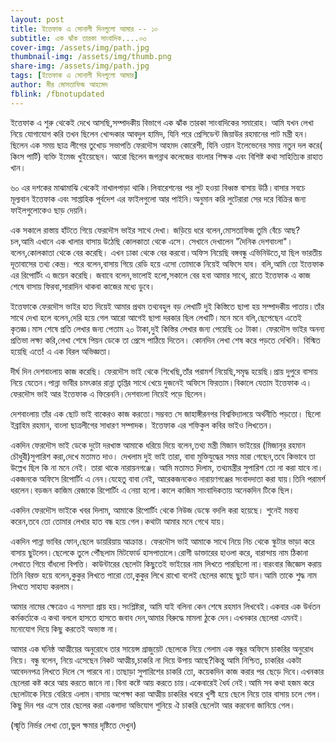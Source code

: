 ```yaml
---
layout: post
title: ইত্তেফাক এ সোনালী দিনগুলো আমার -- ১০
subtitle: এক ঝাঁক তারকা সাংবাদিক....০৩
cover-img: /assets/img/path.jpg
thumbnail-img: /assets/img/thumb.png
share-img: /assets/img/path.jpg
tags: [ইত্তেফাক এ সোনালী দিনগুলো আমার]
author: মীর মোসতাফিজ আহমেদ
fblink: /fbnotupdated
---
```


<p>
ইত্তেফাক এ শুরু থেকেই দেখে আসছি,সম্পাদকীয় বিভাগে এক ঝাঁক তারকা সাংবাদিকের সমারোহ।
আমি যখন লেখা নিয়ে যোগাযোগ করি তখন ছিলেন খোন্দকার আবদুল হামিদ, যিনি পরে প্রেসিডেন্ট জিয়াউর রহমানের পাট মন্ত্রী হন।ছিলেন এক সময় ছাত্র লীগের তুখোড়  সভাপতি ফেরদৌস আহমদ কোরেশী, যিনি ওয়ান ইলেভেনের সময় নতুন দল করে( কিংস পার্টি) ব্যক্তি ইমেজ খুইয়েছেন। আরো ছিলেন জগন্নাথ কলেজের বাংলার শিক্ষক এবং বিশিষ্ট কথা সাহিত্যিক রাহাত খান।</p><p>

৬০ এর দশকের মাঝামাঝি থেকেই নাখালপাড়া থাকি।লিবারেশনের পর লুট হওয়া বিধ্বস্ত বাসায় উঠি।বাসার সবচে মূল্যবান ইত্তেফাক এবং সাপ্তাহিক 
পূর্বদেশ এর ফাইলগুলো আর পাইনি।অনুমান করি লুটেরারা সের দরে বিক্রির জন্য ফাইলগুলোকেও ছাড় দেয়নি।</p><p>

এক সকালে রাস্তায় হাঁটতে গিয়ে ফেরদৌস ভাইর সাথে দেখা। জড়িয়ে ধরে বলেন,মোসতাফিজ তুমি বেঁচে আছ? চল,আমি এখানে এক খালার বাসায় উঠেছি কোলকাতা থেকে এসে। সেখানে দেখালেন "দৈনিক দেশবাংলা"।বলেন,কোলকাতা থেকে বের করেছি। এখন ঢাকা থেকে বের করবো।অফিস নিয়েছি বঙ্গবন্ধু এভিনিউতে,যা ছিল ভারতীয় দূতাবাসের তথ্য কেন্দ্র। পরে বলেন,বাসায় গিয়ে রেডি হয়ে এসো তোমাকে নিয়েই অফিসে যাব। বলি,আমি তো ইত্তেফাক এর রিপোর্টিং এ জয়েন করেছি। জবাবে বলেন,ভালোই হলো,সকালে বের হবা আমার সাথে, রাতে ইত্তেফাক এ কাজ শেষে বাসায় ফিরবা,সারাদিন থাকবা কাজের মধ্যে ডুবে।</p><p>


ইত্তেফাকে ফেরদৌস ভাইর হাত দিয়েই আমার প্রথম তথ্যবহুল বড় লেখাটি দুই কিস্তিতে ছাপা হয় সম্পাদকীয় পাতায়।তাঁর সাথে দেখা হলে বলেন,দেরি হয়ে গেল আরো আগেই ছাপা দরকার ছিল লেখাটি।মনে মনে বলি,ছেপেছেন এতেই কৃতজ্ঞ।মাস শেষে প্রতি লেখার জন্য পেতাম ২০ টাকা,দুই কিস্তির লেখার জন্য পেয়েছি ৩৫ টাকা।  ফেরদৌস ভাইর অনন্য প্রতিভা লক্ষ্য করি,লেখা শেষে পিয়ন ডেকে তা প্রেসে পাঠিয়ে দিতেন। কোনদিন লেখা শেষ করে পড়তে দেখিনি। বিস্মিত হয়েছি এতে! এ এক বিরল অভিজ্ঞতা।
</p><p>

দীর্ঘ দিন দেশবাংলায় কাজ করেছি। ফেরদৌস ভাই থেকে শিখেছি,তাঁর পরামর্শ নিয়েছি,সমৃদ্ধ হয়েছি।প্রায় দুপুরে বাসায় নিয়ে যেতেন।পান্না ভাবীর চমৎকার রান্না তৃপ্তির সাথে খেয়ে দুজনেই অফিসে ফিরতাম।বিকালে যেতাম ইত্তেফাক এ।ফেরদৌস ভাই আর ইত্তেফাক এ ফিরেননি।দেশবাংলা নিয়েই পড়ে ছিলেন।</p><p>

দেশবাংলায় তাঁর এক ছোট ভাই বাকেরও কাজ করতো।সম্ভবত সে জাহাঙ্গীরনগর বিশ্ববিদ্যালয়ে অর্থনীতি পড়তো। ছিলো ইব্রাহিম রহমান, বাংলা ছাত্রলীগের সাধারণ সম্পাদক। ইত্তেফাক এর শফিকুল কবির ভাইও লিখতেন।</p><p>

একদিন ফেরদৌস ভাই ডেকে দুটো দরখাস্ত আমাকে ধরিয়ে দিয়ে বলেন,তথ্য মন্ত্রী মিজান ভাইয়ের (মিজানুর রহমান চৌধুরী)সুপারিশ করা,দেখে মতামত দাও। দেখলাম দুই ভাই তারা, বাবা মুক্তিযুদ্ধের সময় মারা গেছেন,তবে কিভাবে তা উল্লেখ ছিল কি না মনে নেই। তারা থাকে নারায়নগঞ্জে। আমি মতামত দিলাম, তথ্যমন্ত্রীর সুপারিশ তো না করা যাবে না। একজনকে অফিসে রিপোর্টিং এ নেন।যেহেতু বাবা নেই, আরেকজনকেও নারায়ণগঞ্জের সংবাদদাতা করা যায়।তিনি পরামর্শ ধরলেন।বড়জন কাজিম রেজাকে রিপোর্টিং এ নেয়া হলো।কালে কাজিম সাংবাদিকতায় অনেকদিন টিকে ছিল।</p><p>


একদিন ফেরদৌস ভাইকে খবর দিলাম, আমাকে রিপোর্টিং থেকে নিউজ ডেস্কে বদলি করা হয়েছে। শুনেই মন্তব্য করেন,তবে তো তোমার লেখার হাত বন্ধ হয়ে গেল।কথাটা আমার মনে গেথে যায়।</p><p>


একদিন পান্না ভাবির ফোন,ছেলে ডায়রিয়ায় আক্রান্ত। ফেরদৌস ভাই আমাকে সাথে নিয়ে নিচ থেকে স্কুটার ভাড়া করে বাসায় ছুটলেন।ছেলেকে তুলে পৌঁছলাম মিটফোর্ড হাসপাতালে।রোগী ডাক্তারের হাওলা করে, বারান্দায় নাম ঠিকানা লেখাতে গিয়ে বাঁধলো বিপত্তি। কাউন্টারের ছেলেটা কিছুতেই ভাইয়ের নাম লিখতে পারছিলো না।বারংবার জিজ্ঞেস করায় তিনি বিরক্ত হয়ে বলেন,কুকুর লিখতে পারো তো,কুকুর লিখে রাখো বলেই ছেলের কাছে ছুটে যান।আমি তাকে শুদ্ধ নাম লিখতে সাহায্য করলাম।</p><p>

আমার নামের ক্ষেত্রেও এ সমস্যা প্রায় হয়।সংশ্লিষ্টরা, আমি যাই বলিনা কেন শেষে রহমান লিখবেই।একবার এক উর্ধতন কর্মকর্তাকে এ কথা বললে হাসতে হাসতে জবাব দেন,আমার বিরুদ্ধে মামলা ঠুকে দেন।এখনকার ছেলেরা এমনই।মনোযোগ দিয়ে কিছু করতেই অভ্যস্ত না। </p><p>


আমার এক ঘনিষ্ঠ আত্মীয়ের অনুরোধে তার সায়েন্স গ্রাজুয়েট ছেলেকে নিয়ে গেলাম এক বন্ধুর অফিসে চাকরির অনুরোধ নিয়ে। বন্ধু বলেন, নিয়ে এসেছেন নিকট আত্মীয়,চাকরি না দিয়ে উপায় আছে?কিন্তু আমি নিশ্চিত, চাকরির একটা আবেদনপত্র লিখতে দিলে সে পারবে না।তাছাড়া সুপারিশের চাকরি তো, কয়েকদিন কাজ করার পর ছেড়ে দিবে।এখনকার ছেলেরা কষ্ট করে আয় করতে জানে না।বিনা কষ্টে আয় করতে চায়।একেবারেই ধৈর্য নেই।আমি সব কথা হজম করে ছেলেটাকে নিয়ে বেরিয়ে এলাম।বাসায় অপেক্ষা করা আত্মীয় চাকরির খবরে খুশী হয়ে ছেলে নিয়ে তার বাসায় চলে গেল। কিছু দিন পর এসে তার ছেলের করা একগাদা অভিযোগ শুনিয়ে ঐ চাকরি ছেলেটা আর করবেনা জানিয়ে গেল।</p><p>

(স্মৃতি নির্ভর লেখা তো,ভুল ক্ষমার দৃষ্টিতে দেখুন) </p><p>

</p>